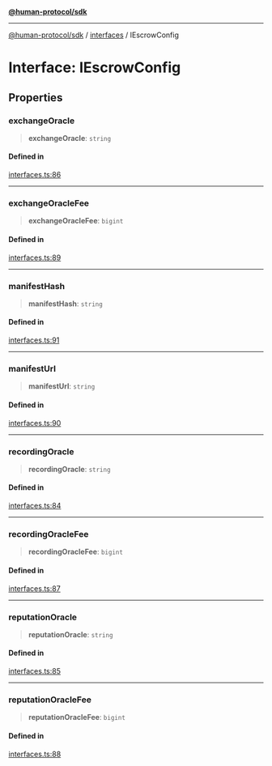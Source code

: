 [**@human-protocol/sdk**](../../README.md)

***

[@human-protocol/sdk](../../modules.md) / [interfaces](../README.md) / IEscrowConfig

# Interface: IEscrowConfig

## Properties

### exchangeOracle

> **exchangeOracle**: `string`

#### Defined in

[interfaces.ts:86](https://github.com/humanprotocol/human-protocol/blob/3ed5fd393b562534f83a6f2f110eb4e3977deb72/packages/sdk/typescript/human-protocol-sdk/src/interfaces.ts#L86)

***

### exchangeOracleFee

> **exchangeOracleFee**: `bigint`

#### Defined in

[interfaces.ts:89](https://github.com/humanprotocol/human-protocol/blob/3ed5fd393b562534f83a6f2f110eb4e3977deb72/packages/sdk/typescript/human-protocol-sdk/src/interfaces.ts#L89)

***

### manifestHash

> **manifestHash**: `string`

#### Defined in

[interfaces.ts:91](https://github.com/humanprotocol/human-protocol/blob/3ed5fd393b562534f83a6f2f110eb4e3977deb72/packages/sdk/typescript/human-protocol-sdk/src/interfaces.ts#L91)

***

### manifestUrl

> **manifestUrl**: `string`

#### Defined in

[interfaces.ts:90](https://github.com/humanprotocol/human-protocol/blob/3ed5fd393b562534f83a6f2f110eb4e3977deb72/packages/sdk/typescript/human-protocol-sdk/src/interfaces.ts#L90)

***

### recordingOracle

> **recordingOracle**: `string`

#### Defined in

[interfaces.ts:84](https://github.com/humanprotocol/human-protocol/blob/3ed5fd393b562534f83a6f2f110eb4e3977deb72/packages/sdk/typescript/human-protocol-sdk/src/interfaces.ts#L84)

***

### recordingOracleFee

> **recordingOracleFee**: `bigint`

#### Defined in

[interfaces.ts:87](https://github.com/humanprotocol/human-protocol/blob/3ed5fd393b562534f83a6f2f110eb4e3977deb72/packages/sdk/typescript/human-protocol-sdk/src/interfaces.ts#L87)

***

### reputationOracle

> **reputationOracle**: `string`

#### Defined in

[interfaces.ts:85](https://github.com/humanprotocol/human-protocol/blob/3ed5fd393b562534f83a6f2f110eb4e3977deb72/packages/sdk/typescript/human-protocol-sdk/src/interfaces.ts#L85)

***

### reputationOracleFee

> **reputationOracleFee**: `bigint`

#### Defined in

[interfaces.ts:88](https://github.com/humanprotocol/human-protocol/blob/3ed5fd393b562534f83a6f2f110eb4e3977deb72/packages/sdk/typescript/human-protocol-sdk/src/interfaces.ts#L88)

